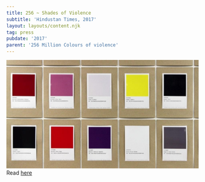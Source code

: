 ```yaml
---
title: 256 ~ Shades of Violence
subtitle: 'Hindustan Times, 2017'
layout: layouts/content.njk
tag: press
pubdate: '2017'
parent: '256 Million Colours of violence'
---
```

![](/static/img/hindustan-times_256millcov_02.jpg)
Read [here](https://www.hindustantimes.com/art-and-culture/an-art-project-explores-the-association-between-colours-and-violence/story-LPrlyH49KN9d2zjDwjlImO.html)
